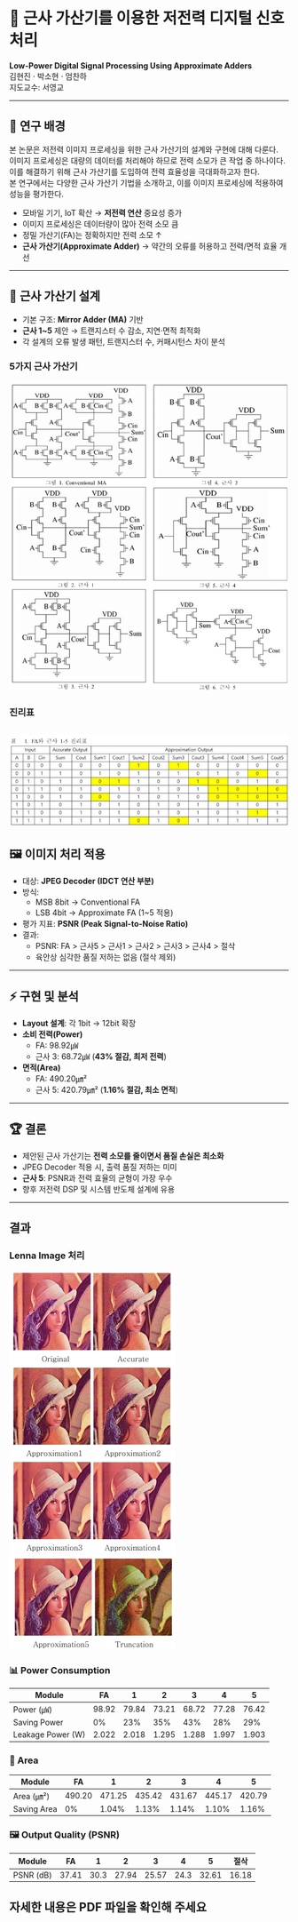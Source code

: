 # 📘 근사 가산기를 이용한 저전력 디지털 신호 처리
**Low-Power Digital Signal Processing Using Approximate Adders**  
김현진 · 박소현 · 엄찬하  
지도교수: 서영교

---

## 📌 연구 배경
본 논문은 저전력 이미지 프로세싱을 위한 근사 가산기의 설계와 구현에 대해 다룬다. <br>
이미지 프로세싱은 대량의 데이터를 처리해야 하므로 전력 소모가 큰 작업 중 하나이다. <br>
이를 해결하기 위해 근사 가산기를 도입하여 전력 효율성을 극대화하고자 한다. <br>
본 연구에서는 다양한 근사 가산기 기법을 소개하고, 이를 이미지 프로세싱에 적용하여 성능을 평가한다.<br>

- 모바일 기기, IoT 확산 → **저전력 연산** 중요성 증가  
- 이미지 프로세싱은 데이터량이 많아 전력 소모 큼  
- 정밀 가산기(FA)는 정확하지만 전력 소모 ↑  
- **근사 가산기(Approximate Adder)** → 약간의 오류를 허용하고 전력/면적 효율 개선  

---

## 🔧 근사 가산기 설계
- 기본 구조: **Mirror Adder (MA)** 기반  
- **근사 1~5** 제안 → 트랜지스터 수 감소, 지연·면적 최적화  
- 각 설계의 오류 발생 패턴, 트랜지스터 수, 커패시턴스 차이 분석  

### 5가지 근사 가산기 
![alt text](<image/스크린샷 2025-09-28 170955.png>)

### 진리표
![alt text](<image/스크린샷 2025-09-28 171004.png>)
---

## 🖼️ 이미지 처리 적용
- 대상: **JPEG Decoder (IDCT 연산 부분)**  
- 방식:  
  - MSB 8bit → Conventional FA  
  - LSB 4bit → Approximate FA (1~5 적용)  
- 평가 지표: **PSNR (Peak Signal-to-Noise Ratio)**  
- 결과:  
  - PSNR: FA > 근사5 > 근사1 > 근사2 > 근사3 > 근사4 > 절삭  
  - 육안상 심각한 품질 저하는 없음 (절삭 제외)

---

## ⚡ 구현 및 분석
- **Layout 설계**: 각 1bit → 12bit 확장  
- **소비 전력(Power)**  
  - FA: 98.92㎼  
  - 근사 3: 68.72㎼ (**43% 절감, 최저 전력**)  
- **면적(Area)**  
  - FA: 490.20㎛²  
  - 근사 5: 420.79㎛² (**1.16% 절감, 최소 면적**)  

---

## 🏆 결론
- 제안된 근사 가산기는 **전력 소모를 줄이면서 품질 손실은 최소화**  
- JPEG Decoder 적용 시, 출력 품질 저하는 미미  
- **근사 5**: PSNR과 전력 효율의 균형이 가장 우수  
- 향후 저전력 DSP 및 시스템 반도체 설계에 유용  

---

## 결과

### Lenna Image 처리
![alt text](<image/스크린샷 2025-09-28 171011.png>)
 <br>
![alt text](<image/스크린샷 2025-09-28 171018.png>)

### 📊 Power Consumption
| Module | FA    | 1     | 2     | 3     | 4     | 5     |
|--------|-------|-------|-------|-------|-------|-------|
| Power (㎼)        | 98.92 | 79.84 | 73.21 | 68.72 | 77.28 | 76.42 |
| Saving Power      | 0%    | 23%   | 35%   | 43%   | 28%   | 29%   |
| Leakage Power (W) | 2.022 | 2.018 | 1.295 | 1.288 | 1.997 | 1.903 |


### 📐 Area
| Module | FA     | 1      | 2      | 3      | 4      | 5      |
|--------|--------|--------|--------|--------|--------|--------|
| Area (㎛²)       | 490.20 | 471.25 | 435.42 | 431.67 | 445.17 | 420.79 |
| Saving Area      | 0%     | 1.04%  | 1.13%  | 1.14%  | 1.10%  | 1.16%  |

### 🖼️ Output Quality (PSNR)
| Module | FA    | 1     | 2     | 3     | 4     | 5     | 절삭   |
|--------|-------|-------|-------|-------|-------|-------|-------|
| PSNR (dB) | 37.41 | 30.3  | 27.94 | 25.57 | 24.3  | 32.61 | 16.18 |




## 자세한 내용은 PDF 파일을 확인해 주세요
